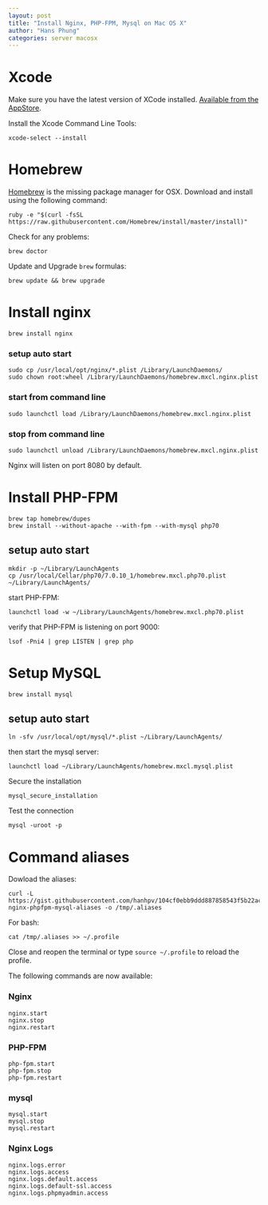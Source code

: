 ```yaml
---
layout: post
title: "Install Nginx, PHP-FPM, Mysql on Mac OS X"
author: "Hans Phung"
categories: server macosx
---
```


# Xcode
Make sure you have the latest version of XCode installed. [Available from the AppStore](https://itunes.apple.com/gb/app/xcode/id497799835?mt=12).

Install the Xcode Command Line Tools:
```
xcode-select --install
```

# Homebrew
[Homebrew](http://brew.sh/) is the missing package manager for OSX.
Download and install using the following command:

```
ruby -e "$(curl -fsSL https://raw.githubusercontent.com/Homebrew/install/master/install)"
```

Check for any problems:

```
brew doctor
```

Update and Upgrade ```brew``` formulas:

```
brew update && brew upgrade
```

# Install nginx

```
brew install nginx
```

### setup auto start

```
sudo cp /usr/local/opt/nginx/*.plist /Library/LaunchDaemons/
sudo chown root:wheel /Library/LaunchDaemons/homebrew.mxcl.nginx.plist
```

### start from command line

```
sudo launchctl load /Library/LaunchDaemons/homebrew.mxcl.nginx.plist
```

### stop from command line

```
sudo launchctl unload /Library/LaunchDaemons/homebrew.mxcl.nginx.plist
```

Nginx will listen on port 8080 by default.

# Install PHP-FPM

```
brew tap homebrew/dupes
brew install --without-apache --with-fpm --with-mysql php70
```

## setup auto start

```
mkdir -p ~/Library/LaunchAgents
cp /usr/local/Cellar/php70/7.0.10_1/homebrew.mxcl.php70.plist ~/Library/LaunchAgents/
```

start PHP-FPM:

```
launchctl load -w ~/Library/LaunchAgents/homebrew.mxcl.php70.plist
```

verify that PHP-FPM is listening on port 9000:

```
lsof -Pni4 | grep LISTEN | grep php
```

# Setup MySQL

```
brew install mysql
```

## setup auto start

```
ln -sfv /usr/local/opt/mysql/*.plist ~/Library/LaunchAgents/
```

then start the mysql server:

```
launchctl load ~/Library/LaunchAgents/homebrew.mxcl.mysql.plist
```

Secure the installation

```
mysql_secure_installation
```

Test the connection

```
mysql -uroot -p
```

# Command aliases

Dowload the aliases:

```
curl -L https://gist.githubusercontent.com/hanhpv/104cf0ebb9ddd887858543f5b22ac55d/raw/c85c3a931b58de428e9211f61cd610cb166842f7/osx-nginx-phpfpm-mysql-aliases -o /tmp/.aliases
```

For bash:

```
cat /tmp/.aliases >> ~/.profile
```

Close and reopen the terminal or type ```source ~/.profile``` to reload the profile.

The following commands are now available:

### Nginx
```
nginx.start
nginx.stop
nginx.restart
```

### PHP-FPM
```
php-fpm.start
php-fpm.stop
php-fpm.restart
```

### mysql
```
mysql.start
mysql.stop
mysql.restart
```

### Nginx Logs
```
nginx.logs.error
nginx.logs.access
nginx.logs.default.access
nginx.logs.default-ssl.access
nginx.logs.phpmyadmin.access
```
